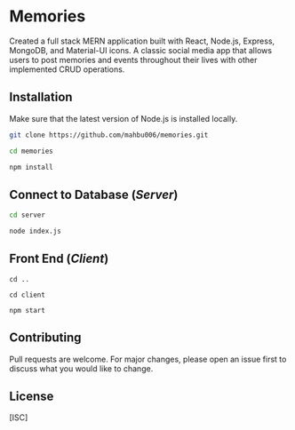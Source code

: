 # Memories

Created a full stack MERN application built with React, Node.js, Express, MongoDB, and Material-UI icons. A classic social media app that allows users to post memories and events throughout their lives with other implemented CRUD operations. 

## Installation

Make sure that the latest version of Node.js is installed locally.

```bash
git clone https://github.com/mahbu006/memories.git

cd memories

npm install
```

## Connect to Database (*Server*)

```bash
cd server

node index.js
```

## Front End (*Client*)
```
cd ..

cd client

npm start
```

## Contributing
Pull requests are welcome. For major changes, please open an issue first to discuss what you would like to change.


## License
[ISC]
